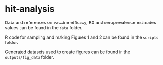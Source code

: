 # hit-analysis

Data and references on vaccine efficacy, R0 and seroprevalence estimates values can be found in the `data` folder.

R code for sampling and making Figures 1 and 2 can be found in the `scripts` folder.

Generated datasets used to create figures can be found in the `outputs/fig_data` folder.